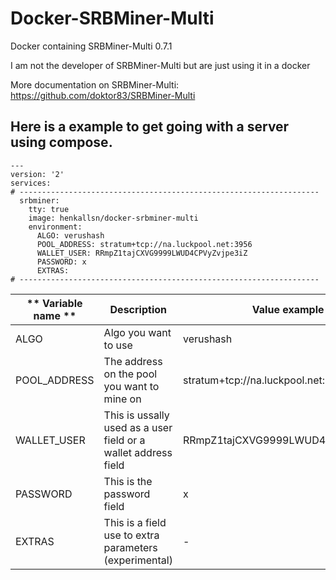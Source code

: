 # Docker-SRBMiner-Multi
Docker containing SRBMiner-Multi 0.7.1

I am not the developer of SRBMiner-Multi but are just using it in a docker

More documentation on SRBMiner-Multi: https://github.com/doktor83/SRBMiner-Multi

## Here is a example to get going with a server using compose. ##
~~~
---
version: '2'
services:
# -------------------------------------------------------------------
  srbminer:
    tty: true
    image: henkallsn/docker-srbminer-multi
    environment:
      ALGO: verushash
      POOL_ADDRESS: stratum+tcp://na.luckpool.net:3956
      WALLET_USER: RRmpZ1tajCXVG9999LWUD4CPVyZvjpe3iZ
      PASSWORD: x
      EXTRAS:
# -------------------------------------------------------------------
~~~

| ** Variable name ** | **Description** | **Value  example** |
|---|---|---|
| ALGO | Algo you want to use | verushash |
| POOL_ADDRESS | The address on the pool you want to mine on | stratum+tcp://na.luckpool.net:3956#xnsub |
| WALLET_USER | This is ussally used as a user field or a wallet address field | RRmpZ1tajCXVG9999LWUD4CPVyZvjpe3iZ |
| PASSWORD | This is the password field | x |
| EXTRAS |  This is a field use to extra parameters (experimental)  | - |

